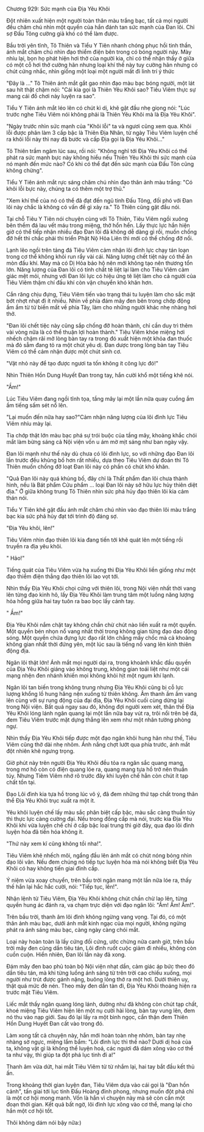 




Chương 929: Sức mạnh của Địa Yêu Khôi




Đột nhiên xuất hiện một người toàn thân màu trắng bạc, tất cả mọi người đều chăm chú nhìn một quyền của hắn đánh tan sức mạnh của Đan lôi. Chỉ sợ Đấu Tông cường giả khó có thể làm được.

Bầu trời yên tĩnh, Tô Thiên và Tiểu Y Tiên nhanh chóng phục hồi tinh thần, ánh mắt chăm chú nhìn đạo thiểm điện bên trong có bóng người này. Mày nhíu lại, bọn họ phát hiện hơi thở của người kia, chỉ có thể nhận thấy ở giữa có một cỗ hơi thở cường hãn nhưng loại khí thế này tuy cường hãn nhưng có chút cứng nhắc, nhìn giống một loại một người mất đi linh trí ý thức

"Đây là …" Tô Thiên ánh mắt gắt gao nhìn đạo màu bạc bóng người, một lát sau hít thật chậm nói: "Cái kia gọi là Thiên Yêu Khôi sao? Tiêu Viêm thực sự mang cái đồ chơi này luyện ra sao".

Tiểu Y Tiên ánh mắt léo lên có chút kì dị, khẽ gật đầu nhẹ giọng nói: "Lúc trước nghe Tiêu Viêm nói không phải là Thiên Yêu Khôi mà là Địa Yêu Khôi".

"Ngày trước nhìn sức mạnh của "Khôi lỗi" ta và ngươi cũng xem qua. Khôi lỗi được phân làm 3 cấp bậc là Thiên Địa Nhân, từ ngày Tiêu Viêm luyện chế ra khôi lỗi này thì nay đã bước và cấp Địa gọi là Địa Yêu Khôi…"

Tô Thiên trầm ngâm lúc sau, rồi nói: "Không nghĩ tới Địa Yêu Khôi có thể phát ra sức mạnh bực này không hiểu nếu Thiên Yêu Khôi thì sức mạnh của nó mạnh đến mức nào? Có khi có thể đạt đến sức mạnh của Đấu Tôn cũng không chừng".

Tiểu Y Tiên ánh mắt rực sáng chăm chú nhìn đạo thân ảnh màu trắng: "Có khôi lỗi bực này, chúng ta có thêm một trợ thủ."

"Xem khí thế của nó có thể đã đạt đến ngũ tinh Đấu Tông, đối phó với Đan lôi này chắc là không có vấn đề gì xảy ra." Tô Thiên cũng gật đầu nói.

Tại chỗ Tiêu Y Tiên nói chuyện cùng với Tô Thiên, Tiêu Viêm ngồi xuông bên thềm đá lau vết máu trong miệng, thở hổn hển. Lấy thực lực hắn hiện giờ có thể tiếp nhận nhiều đạo Đan lôi đã không dễ dàng gì rồi, muốn chống đỡ hết thì chắc phải thi triển Phật Nộ Hỏa Liên thì mới có thể chống đỡ nổi.

Lạnh lẽo ngồi trên tảng đá Tiêu Viêm cảm nhận lôi đình lực chạy tán loạn trong cơ thể không khỏi run rẩy vài cái. Năng lượng chết tiệt này có thể ăn mòn đấu khí. May mà có Dị Hỏa bảo hộ nên mới không tạo nên thương tổn lớn. Năng lượng của Đan lôi có tính chất tê liệt lại làm cho Tiêu Viêm cảm giác mệt mỏi, nhưng với Đan lôi lực có hiệu ứng tê liệt làm cho cả người của Tiêu Viêm thậm chí đấu khí còn vận chuyển khó khăn hơn.

Cắn răng chịu đựng, Tiêu Viêm tiến vào trạng thái tu luyện làm cho sắc mặt bớt nhợt nhạt đi ít nhiều. Nhìn về phía đám mây đen bên trong chớp động ầm ầm từ từ biến mất về phía Tây, làm cho những người khác nhẹ nhàng hơi thở.

"Đan lôi chết tiệc này cũng sắp chống đỡ hoàn thành, chỉ cần duy trì thêm vài vòng nữa là có thể thuận lợi hoàn thành." Tiêu Viêm khóe miệng hơi nhếch chậm rãi mở lòng bàn tay ra trong đó xuất hiện một khỏa đan thuốc mà đỏ sẫm đang tỏ ra một chút yêu dị. Đan dược trong lòng bàn tay Tiêu Viêm có thể cảm nhận được một chút sinh cơ.

"Vật nhỏ này để tạo được ngươi ta tốn không ít công lực đó!"

Nhìn Thiên Hồn Dung Huyết Đan trong tay, hắn cười khổ một tiếng khẽ nói.

"Ầm!"

Lúc Tiêu Viêm đang ngồi tĩnh tọa, tầng mây lại một lần nữa quay cuồng ầm ầm tiếng sấm sét nổ lên.

"Lại muốn đến nữa hay sao?"Cảm nhận năng lượng của lôi đình lực Tiêu Viêm nhíu mày lại.

Tia chớp thật lớn màu bạc phá sự trói buộc của tầng mây, khoảng khắc chói mắt làm bừng sáng cả Nội viện vốn u ám mờ mịt sáng như ban ngày vậy.

Đan lôi mạnh như thế này dù chưa có lôi đình lực, so với những đạo Đan lôi lần trước đều khủng bố hơn rất nhiều, dựa theo Tiêu Viêm dự đoán thì Tô Thiên muốn chống đỡ loạt Đan lôi này có phần có chút khó khăn.

"Quả Đan lôi này quá khủng bố, đây chỉ là Thất phẩm đan lôi chưa thành hình, nếu là Bát phẩm Cửu phẩm … loại Đan lôi này sở hữu lực hủy thiên diệt địa." Ở giữa không trung Tô Thiên nhìn sức phá hủy đạo thiên lôi kia cảm thán nói.

Tiểu Y Tiên khẽ gật đầu ánh mắt chăm chú nhìn vào đạo thiên lôi màu trắng bạc kia sức phả hủy đạt tới trình độ đáng sợ.

"Địa Yêu khôi, lên!"

Tiêu Viêm nhìn đạo thiên lôi kia đang tiến tới khẽ quát lên một tiếng rồi truyền ra địa yêu khôi.

" Hảo!"

Tiếng quát của Tiêu Viêm vừa hạ xuống thì Địa Yêu Khôi liền giống như một đạo thiểm điện thẳng đạo thiên lôi lao vọt tới.

Nhìn thấy Địa Yêu Khôi chọi cứng với thiên lôi, trong Nội viện nhất thời vang lên từng đạo kinh hô, lấy Địa Yêu Khôi làm trung tâm một luồng năng lượng hỏa hồng giữa hai tay tuôn ra bao bọc lấy cánh tay.

" Ầm!"

Địa Yêu Khôi nắm chặt tay không chần chừ chút nào liền xuất ra một quyền. Một quyền bén nhọn nổ vang nhất thời trong không gian từng đạo dao động sóng. Một quyền chứa đựng lực đạo rất lớn chẳng mấy chốc mà cả khoảng không gian nhất thời đứng yên, một lúc sau là tiếng nổ vang lên kinh thiên động địa.

Ngân lôi thật lớn! Ánh mắt mọi người dại ra, trong khoảnh khắc đầu quyền của Địa Yêu Khôi giáng vào không trung, không gian toái liệt như một cái mạng nhện đen nhánh khiến mọi không khỏi hịt một ngụm khí lạnh.

Ngân lôi tan biến trong không trung nhưng Địa Yêu Khôi cũng bị cỗ lực lượng khổng lồ hung hăng nện xuống từ thiên không. Âm thanh ầm ầm vang lên cùng với sự rung động của đại địa, Địa Yêu Khôi cuối cùng dừng lại trong Nội viện. Bất quá ngay sau đó, không đợi người xem xét, thân thể Địa Yêu Khôi lóng lánh ngân quang lại một lần nữa bay vút ra, trôi nổi trên bệ đá, đem Tiêu Viêm trước mặt dựng thẳng lên xem như một nhân tường phòng ngự.

Nhìn thấy Địa Yêu Khôi tiếp được một đạo ngân khôi hung hãn như thế, Tiêu Viêm cũng thở dài nhẹ nhõm. Ánh nắng chợt lướt qua phía trước, ánh mắt đột nhiên khẽ ngưng trọng.

Giờ phút này trên người Địa Yêu Khôi đều tỏa ra ngân sắc quang mang, trong mơ hồ còn có điện quang lóe ra, quang mang tựa hồ trở nên thuần túy. Nhưng Tiêm Viêm nhớ rõ trước đây khi luyện chế hẳn còn chút ít tạp chất tồn tại.

Đạo Lôi đình kia tựa hồ trong lúc vô ý, đã đem những thứ tạp chất trong thân thể Địa Yêu Khôi trục xuất ra một ít.

Yêu khôi luyện chế lấy màu sắc phân biệt cấp bậc, màu sắc càng thuần túy thì thực lực càng cường đại. Nếu trong đồng cấp mà nói, trước kia Địa Yêu Khôi khi vừa luyện chế chỉ ở cấp bậc loại trung thì giờ đây, qua đạo lôi đình luyện hóa đã tiến hóa không ít.

"Thứ này xem kĩ cũng không tồi nha!".

Tiêu Viêm khẽ nhếch môi, ngẩng đầu lên ánh mắt có chút nóng bỏng nhìn đạo lôi vân. Nếu đem chúng nó tiếp tục luyện hóa mà nói không biết Địa Yêu Khôi có hay không tiến giai đỉnh cấp.

Ý niệm vừa xoay chuyển, trên bầu trời ngân mang một lần nữa lóe ra, thấy thế hắn lại hắc hắc cười, nói: "Tiếp tục, lên!".

Nhận lệnh từ Tiêu Viêm, Địa Yêu Khôi không chút chần chừ lao lên, từng quyền hung ác đánh ra, va chạm trực diện với đạo ngân lôi: "Ầm! Ầm! Ầm!".

Trên bầu trời, thanh âm lôi đình không ngừng vang vọng. Tại đó, có một thân ảnh màu bạc, dưới ánh mắt kinh ngạc của mọi người, không ngừng phát ra ánh sáng màu bạc, càng ngày càng chói mắt.

Loại này hoàn toàn là lấy cứng đối cứng, ước chừng nửa canh giờ, trên bầu trời mây đen cũng dần tiêu tán, Lôi đình ruốt cuộc giảm đi nhiều, không còn cuồn cuộn. Hiển nhiên, Đan lôi lần này đã xong.

Đám mây đen bao phủ toàn bộ Nội viện nhạt dần, cảm giác áp bức theo đó dần tiêu tán, mà khi từng luồng ánh sáng từ trên trời cao chiếu xuống, mọi người như trút được gánh nặng, buông lỏng thở ra một hơi. Dưới thiên uy, thật quá mức đè nén. Theo mây đen dần tản đi, Địa Yêu Khôi thoáng hiện ra trước mặt Tiêu Viêm.

Liếc mắt thấy ngân quang lóng lánh, dường như đã không còn chút tạp chất, khoé miệng Tiêu Viêm hiện lên một nụ cười hài lòng, bàn tay vung lên, đem nó thu vào nạp giới. Sau đó lại lấy ra một bình ngọc, cẩn thận đem Thiên Hồn Dung Huyết Đan cất vào trong đó.

Làm xong tất cả chuyện này, hắn mới hoàn toàn nhẹ nhõm, bàn tay nhẹ nhàng sờ ngực, miệng lẩm bẩm: "Lôi đình lực thì thế nào? Dưới dị hoả của ta, không vật gì là không thể luyện hoá, các ngươi đã dám xông vào cơ thể ta như vậy, thì giúp ta đột phá lục tinh đi a!"

Thanh âm vừa dứt, hai mắt Tiêu Viêm từ từ nhắm lại, hai tay bắt đầu kết thủ ấn.

Trong khoảng thời gian luyện đan, Tiêu Viêm dựa vào cái gọi là "Đan hồn cảnh", tấn giai tới lục tinh Đấu Hoàng đỉnh phong, nhưng muốn đột phá chỉ là một cơ hội mong manh. Vốn là hắn vì chuyện này mà sẽ còn cần một đoạn thời gian. Kết quả bất ngờ, lôi đình lực xông vào cơ thể, mang lại cho hắn một cơ hội tốt.

Thôi không dám nói bậy nữa:)




